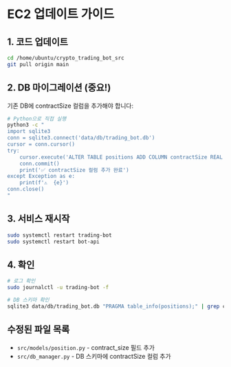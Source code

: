 # EC2 업데이트 가이드

## 1. 코드 업데이트
```bash
cd /home/ubuntu/crypto_trading_bot_src
git pull origin main
```

## 2. DB 마이그레이션 (중요!)
기존 DB에 contractSize 컬럼을 추가해야 합니다:

```bash
# Python으로 직접 실행
python3 -c "
import sqlite3
conn = sqlite3.connect('data/db/trading_bot.db')
cursor = conn.cursor()
try:
    cursor.execute('ALTER TABLE positions ADD COLUMN contractSize REAL DEFAULT 1.0')
    conn.commit()
    print('✅ contractSize 컬럼 추가 완료')
except Exception as e:
    print(f'⚠️  {e}')
conn.close()
"
```

## 3. 서비스 재시작
```bash
sudo systemctl restart trading-bot
sudo systemctl restart bot-api
```

## 4. 확인
```bash
# 로그 확인
sudo journalctl -u trading-bot -f

# DB 스키마 확인
sqlite3 data/db/trading_bot.db "PRAGMA table_info(positions);" | grep contractSize
```

## 수정된 파일 목록
- `src/models/position.py` - contract_size 필드 추가
- `src/db_manager.py` - DB 스키마에 contractSize 컬럼 추가
